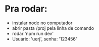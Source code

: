 # Pra rodar:
- instalar node no computador
- abrir pasta /proj pela linha de comando
- rodar 'npm run dev'
- Usuário: 'uerj', senha: '123456'